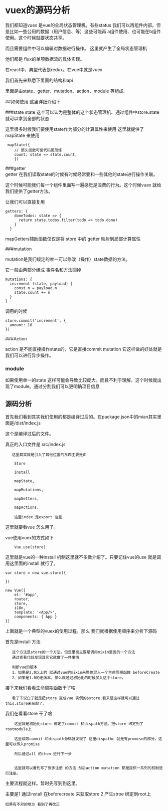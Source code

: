 # vuex的源码分析

我们都知道vuex 是vue的全局状态管理机。有些status 我们可以再组件内部。但是比如一些公用的数据（用户信息、等）这些可能再
a组件使用、也可能在b组件使用。这个时候就要状态共享。

而且需要组件中可以编辑对数据进行操作。
这里就产生了全局状态管理机

他们都是 flux的单项数据流的具体实现。 

在react中，典型代表是redux。在vue中就是vuex

我们首先来熟悉下里面的结构和api

里面是由state、getter、mutation、action、module 等组成.

##如何使用
这里详细介绍下

###state
state 这个可以认为是整体的这个状态管理机、通过组件中store.state就可以拿到全部的状态

这里很多时候我们要使用state作为部分的计算属性来使用 这里就提供了mapState 来使用


     mapState({
        // 箭头函数可使代码更简练
        count: state => state.count,
        })
        
###getter        
getter 在我们读取state的时候有时候经常要和一些其他的state进行操作关联。

这个时候可能我们每一个组件里面写一遍感觉是浪费的行为。这个时候vuex 就给我们提供了getter方法。

让我们可以直接复用

    getters: {
        doneTodos: state => {
          return state.todos.filter(todo => todo.done)
        }
      }
      
 mapGetters辅助函数仅仅是将 store 中的 getter 映射到局部计算属性
      
###mutation

mutation是我们规定的唯一可以修改（操作）state数据的方法。

它一般由两部分组成 事件名和方法回掉

    mutations: {
      increment (state, payload) {
        const n = payload.n
        state.count += n
      }
    }
    
调用的时候

    store.commit('increment', {
      amount: 10
    }) 
    
###Action

action 是不能直接操作state的，它是直接commit mutation 它这样做的好处就是我们可以进行异步操作。

### module
如果使用单一的state 这样可能会导致比较庞大。而且不利于理解。这个时候就出现了module。通过分割我们可以更明确项目信息



## 源码分析
首先我们看到其实我们使用的都是编译过后的。在package.json中的mian其实里面是/dist/index.js

这个是编译过后的文件。

真正的入口文件是 src/index.js

       这里其实就是引入了其他位置的东西主要是由
       
        Store
       
        install
       
        mapState,
        
        mapMutations,
        
        mapGetters,
        
        mapActions,
        
        这里index 是export 这些
       
这里就要看vue 怎么用了。

vue使用vuex的方式如下

        Vue.use(store)       

这里就是vue的一种install 机制这里就不多做介绍了。只要记住vue的use 就是调用这里面的install 就行了。

    var store = new vue.store({
    
    })
    
    new Vue({
        el: '#app',
        router,
        store,
        i18n,
        template: '<App/>',
        components: { App }
    })


上面就是一个典型的vuex的使用过程。那么 我们就根据使用顺序来分析下源码

首先是install 方法
    
       这个方法是store的一个方法。但是里面主要是调用mixin里面的一个方法
       通过查看代码发现其实它就做了一件事情
       
       判断vue的版本
       1、如果是2.0以上的 就通过vue的mixin来整体混入一个生命周期函数 beforeCreate
       2、如果是1.0的老版本，那么就通过初始化的时候加入这个store。
       
 接下来我们看看生命周期函数干了啥
       
       看了下说白了就是把store 变成vue 实例的$store.看来是这样就可以通过 this.store来获取了。
       
  
 我们在看看store 干了啥
 
        这里就是初始化store 绑定了commit 和dispath方法。把store 绑定到了rootmodule上
        
        这里读取commit 和dispath源码就发现了 这里dispathc 就是有promise的部分。这里可以传入promise
        
        然后通过all 的then 进行下一步
        
        
        这里就可以看到写了很多注册 的方法 然后action mutation 都是提供一系列的机制进行注册。
        
        
 主要流程就这样。暂时先写到到这里。
 
 主要是1 通过install 在beforecreate 来获取store
    2 产生stroe 绑定到root上       
    
    如果有不对的地方 看到了再改正
                     